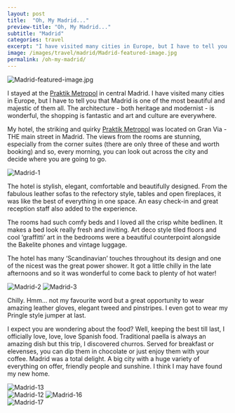 ```yaml
---
layout: post
title:  "Oh, My Madrid..."
preview-title: "Oh, My Madrid..."
subtitle: "Madrid"
categories: travel 
excerpt: "I have visited many cities in Europe, but I have to tell you that Madrid is one of the most beautiful and majestic of them all"
image: /images/travel/madrid/Madrid-featured-image.jpg
permalink: /oh-my-madrid/
---
```

 <img src="{{ '/images/travel/madrid/Madrid-featured-image.jpg' | prepend: SourceUrl }}" alt="Madrid-featured-image.jpg">
 

 I stayed at the <a href="http://www.praktikhotels.com/" target="_blank">Praktik Metropol</a> in central Madrid. I have visited many cities in Europe, but I have to tell you that Madrid is one of the most beautiful and majestic of them all. The architecture - both heritage and modernist - is wonderful, the shopping is fantastic and art and culture are everywhere.
 
 My hotel, the striking and quirky <a href="http://www.praktikhotels.com/" target="_blank">Praktik Metropol</a> was located on Gran Via - THE main street in Madrid. The views from the rooms are stunning, especially from the corner suites (there are only three of these and worth booking) and so, every morning, you can look out across the city and decide where you are going to go.

 <img src="{{ '/images/travel/madrid/Madrid-1.jpg' | prepend: SourceUrl }}" alt="Madrid-1">

 The hotel is stylish, elegant, comfortable and beautifully designed. From the fabulous leather sofas to the refectory style, tables and open fireplaces, it was like the best of everything in one space. An easy check-in and great reception staff also added to the experience.
 
The rooms had such comfy beds and I loved all the crisp white bedlinen. It makes a bed look really fresh and inviting. Art deco style tiled floors and cool ‘graffitti’ art in the bedrooms were a beautiful counterpoint alongside the Bakelite phones and vintage luggage.
 
The hotel has many ‘Scandinavian’ touches throughout its design and one of the nicest was the great power shower. It got a little chilly in the late afternoons and so it was wonderful to come back to plenty of hot water!

<img src="{{ '/images/travel/madrid/Madrid-2.jpg' | prepend: SourceUrl }}" alt="Madrid-2">

<img src="{{ '/images/travel/madrid/Madrid-3.jpg' | prepend: SourceUrl }}" alt="Madrid-3">

<div class="row no-gutters">
    <div class="col-sm-6">
        <div class="post-left-image" style="background: url(../images/travel/madrid/Madrid-4.jpg) no-repeat; background-size: cover; margin-right: 0.5rem;"></div>
    </div>
    <div class="col-sm-6">
        <div class="post-right-image" style="background: url(../images/travel/madrid/Madrid-5.jpg) no-repeat; background-size: cover; margin-left: 0.5rem;"></div>
    </div>
</div>

<div class="row no-gutters">
    <div class="col-sm-6">
        <div class="post-left-image" style="background: url(../images/travel/madrid/Madrid-6.jpg) no-repeat; background-size: cover; margin-right: 0.5rem;"></div>
    </div>
    <div class="col-sm-6">
        <div class="post-right-image" style="background: url(../images/travel/madrid/Madrid-15.jpg) no-repeat; background-size: cover; margin-left: 0.5rem;"></div>
    </div>
</div>

Chilly. Hmm… not my favourite word but a great opportunity to wear amazing leather gloves, elegant tweed and pinstripes. I even got to wear my Pringle style jumper at last.
 
I expect you are wondering about the food? Well, keeping the best till last, I officially love, love, love Spanish food. Traditional paella is always an amazing dish but this trip, I discovered churros. Served for breakfast or elevenses, you can dip them in chocolate or just enjoy them with your coffee.
Madrid was a total delight. A big city with a huge variety of everything on offer, friendly people and sunshine. I think I may have found my new home.

<div class="row no-gutters">
    <div class="col-sm-6">
        <div class="post-left-image" style="background: url(../images/travel/madrid/Madrid-7.jpg) no-repeat; background-size: cover; margin-right: 0.5rem;"></div>
    </div>
    <div class="col-sm-6">
        <div class="post-right-image" style="background: url(../images/travel/madrid/Madrid-8.jpg) no-repeat; background-size: cover; margin-left: 0.5rem;"></div>
    </div>
</div>

<img src="{{ '/images/travel/madrid/Madrid-13.jpg' | prepend: SourceUrl }}" alt="Madrid-13">

<div class="row no-gutters">
    <div class="col-sm-6">
        <div class="post-left-image" style="background: url(../images/travel/madrid/Madrid-9.jpg) no-repeat; background-size: cover; margin-right: 0.5rem;"></div>
    </div>
    <div class="col-sm-6">
        <div class="post-right-image" style="background: url(../images/travel/madrid/Madrid-14.jpg) no-repeat; background-size: cover; margin-left: 0.5rem;"></div>
    </div>
</div>

<div class="row no-gutters">
    <div class="col-sm-6">
        <div class="post-left-image" style="background: url(../images/travel/madrid/Madrid-10.jpg) no-repeat; background-size: cover; margin-right: 0.5rem;"></div>
    </div>
    <div class="col-sm-6">
        <div class="post-right-image" style="background: url(../images/travel/madrid/Madrid-11.jpg) no-repeat; background-size: cover; margin-left: 0.5rem;"></div>
    </div>
</div>

<img src="{{ '/images/travel/madrid/Madrid-12.jpg' | prepend: SourceUrl }}" alt="Madrid-12">

<img src="{{ '/images/travel/madrid/Madrid-16.jpg' | prepend: SourceUrl }}" alt="Madrid-16">

<div class="row no-gutters">
    <div class="col-sm-6">
        <div class="post-left-image" style="background: url(../images/travel/madrid/Madrid-21.jpeg) no-repeat; background-size: cover; margin-right: 0.5rem;"></div>
    </div>
    <div class="col-sm-6">
        <div class="post-right-image" style="background: url(../images/travel/madrid/Madrid-20.jpg) no-repeat; background-size: cover; margin-left: 0.5rem;"></div>
    </div>
</div>
 
 <img src="{{ '/images/travel/madrid/Madrid-17.jpg' | prepend: SourceUrl }}" alt="Madrid-17">
